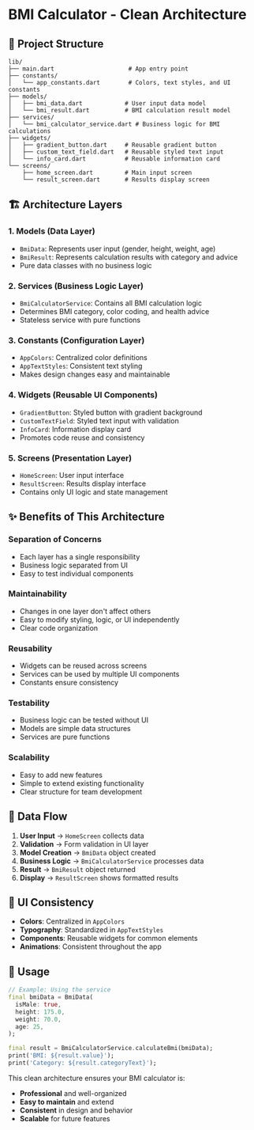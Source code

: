 # BMI Calculator - Clean Architecture

## 📁 Project Structure

```
lib/
├── main.dart                     # App entry point
├── constants/
│   └── app_constants.dart        # Colors, text styles, and UI constants
├── models/
│   ├── bmi_data.dart            # User input data model
│   └── bmi_result.dart          # BMI calculation result model
├── services/
│   └── bmi_calculator_service.dart # Business logic for BMI calculations
├── widgets/
│   ├── gradient_button.dart     # Reusable gradient button
│   ├── custom_text_field.dart   # Reusable styled text input
│   └── info_card.dart           # Reusable information card
└── screens/
    ├── home_screen.dart         # Main input screen
    └── result_screen.dart       # Results display screen
```

## 🏗️ Architecture Layers

### 1. **Models** (Data Layer)

- `BmiData`: Represents user input (gender, height, weight, age)
- `BmiResult`: Represents calculation results with category and advice
- Pure data classes with no business logic

### 2. **Services** (Business Logic Layer)

- `BmiCalculatorService`: Contains all BMI calculation logic
- Determines BMI category, color coding, and health advice
- Stateless service with pure functions

### 3. **Constants** (Configuration Layer)

- `AppColors`: Centralized color definitions
- `AppTextStyles`: Consistent text styling
- Makes design changes easy and maintainable

### 4. **Widgets** (Reusable UI Components)

- `GradientButton`: Styled button with gradient background
- `CustomTextField`: Styled text input with validation
- `InfoCard`: Information display card
- Promotes code reuse and consistency

### 5. **Screens** (Presentation Layer)

- `HomeScreen`: User input interface
- `ResultScreen`: Results display interface
- Contains only UI logic and state management

## ✨ Benefits of This Architecture

### **Separation of Concerns**

- Each layer has a single responsibility
- Business logic separated from UI
- Easy to test individual components

### **Maintainability**

- Changes in one layer don't affect others
- Easy to modify styling, logic, or UI independently
- Clear code organization

### **Reusability**

- Widgets can be reused across screens
- Services can be used by multiple UI components
- Constants ensure consistency

### **Testability**

- Business logic can be tested without UI
- Models are simple data structures
- Services are pure functions

### **Scalability**

- Easy to add new features
- Simple to extend existing functionality
- Clear structure for team development

## 🔄 Data Flow

1. **User Input** → `HomeScreen` collects data
2. **Validation** → Form validation in UI layer
3. **Model Creation** → `BmiData` object created
4. **Business Logic** → `BmiCalculatorService` processes data
5. **Result** → `BmiResult` object returned
6. **Display** → `ResultScreen` shows formatted results

## 🎨 UI Consistency

- **Colors**: Centralized in `AppColors`
- **Typography**: Standardized in `AppTextStyles`
- **Components**: Reusable widgets for common elements
- **Animations**: Consistent throughout the app

## 🚀 Usage

```dart
// Example: Using the service
final bmiData = BmiData(
  isMale: true,
  height: 175.0,
  weight: 70.0,
  age: 25,
);

final result = BmiCalculatorService.calculateBmi(bmiData);
print('BMI: ${result.value}');
print('Category: ${result.categoryText}');
```

This clean architecture ensures your BMI calculator is:

- **Professional** and well-organized
- **Easy to maintain** and extend
- **Consistent** in design and behavior
- **Scalable** for future features
